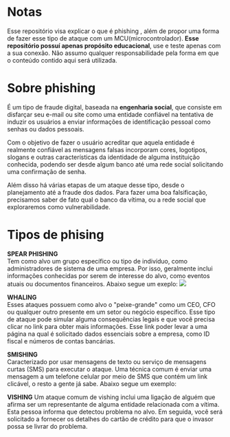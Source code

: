# Notas
Esse repositório visa explicar o que é phishing , além de propor  uma forma de fazer esse tipo de ataque com um MCU(microcontrolador). **Esse repositório possuí apenas propósito educacional**, use e teste apenas com a sua conexão. Não assumo qualquer responsabilidade pela forma em que o conteúdo contido aqui será utilizada.

# Sobre phishing
É um tipo de fraude digital, baseada na **engenharia social**, que consiste em disfarçar seu e-mail ou site como uma entidade confiável na tentativa de induzir os usuários a enviar informações de identificação pessoal como senhas ou dados pessoais.

Com o objetivo de fazer o usuário acreditar que aquela entidade é realmente confiável as mensagens falsas incorporam cores, logotipos, slogans e outras características da identidade de alguma instituição conhecida, podendo ser desde algum banco até uma rede social solicitando uma confirmação de senha.

Além disso há várias etapas de um ataque desse tipo, desde o planejamento até a fraude dos dados. Para fazer uma boa falsificação, precisamos saber de fato qual o banco da vítima, ou a rede social que exploraremos como vulnerabilidade.

# Tipos de phising
**SPEAR PHISHING**<br>
Tem como alvo um grupo específico ou tipo de indivíduo, como administradores de sistema de uma empresa. Por isso, geralmente inclui informações conhecidas por serem de interesse do alvo, como eventos atuais ou documentos financeiros. Abaixo segue um exeplo:
<img src="https://github.com/SystemGuuh/Phishing-ExplicaoESP3266/blob/main/imgs/spear.png?raw=true">

**WHALING**<br>
Esses ataques possuem como alvo o "peixe-grande" como um CEO, CFO ou qualquer outro presente em um setor ou negócio específico. Esse tipo de ataque pode simular alguma consequências legais e que você precisa clicar no link para obter mais informações. Esse link poder levar a uma página na qual é solicitado dados essenciais sobre a empresa, como ID fiscal e números de contas bancárias.

**SMISHING**<br>
Caracterizado por usar mensagens de texto ou serviço de mensagens curtas (SMS) para executar o ataque. Uma técnica comum é enviar uma mensagem a um telefone celular por meio de SMS que contém um link clicável, o resto a gente já sabe. Abaixo segue um exemplo:
<img src="">

**VISHING**
Um ataque comum de vishing inclui uma ligação de alguém que afirma ser um representante de alguma entidade relacionada com a vítima. Esta pessoa informa que detectou problema no alvo. Em seguida, você será solicitado a fornecer os detalhes do cartão de crédito para que o invasor possa se livrar do problema.

